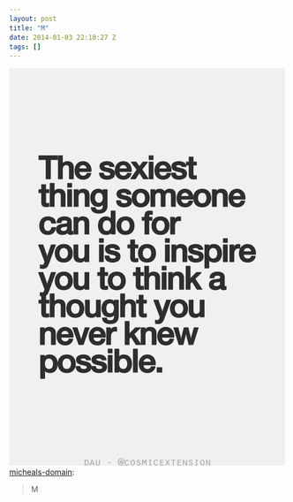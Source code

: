 ```yaml
---
layout: post
title: "M"
date: 2014-01-03 22:10:27 Z
tags: []
---
```

![](/media/2014/01/72128412751.jpg)
[micheals-domain](http://micheals-domain.tumblr.com/post/72118813341/m):

> M
